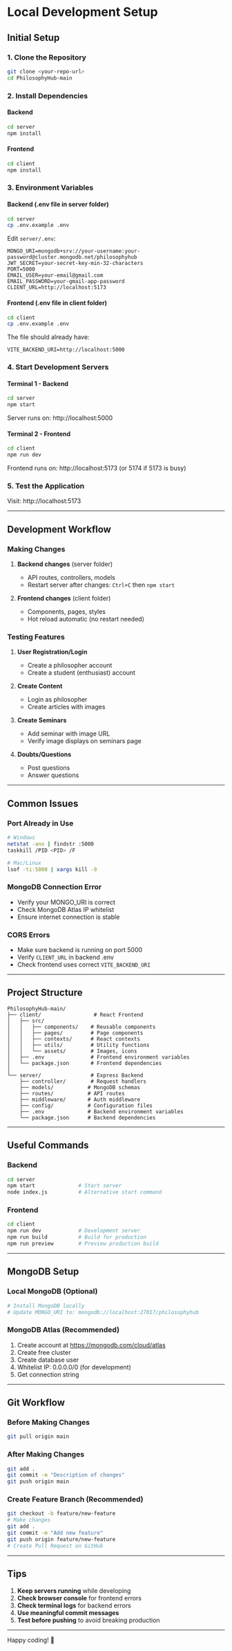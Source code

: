 # Local Development Setup

## Initial Setup

### 1. Clone the Repository

```bash
git clone <your-repo-url>
cd PhilosophyHub-main
```

### 2. Install Dependencies

#### Backend

```bash
cd server
npm install
```

#### Frontend

```bash
cd client
npm install
```

### 3. Environment Variables

#### Backend (.env file in server folder)

```bash
cd server
cp .env.example .env
```

Edit `server/.env`:

```
MONGO_URI=mongodb+srv://your-username:your-password@cluster.mongodb.net/philosophyhub
JWT_SECRET=your-secret-key-min-32-characters
PORT=5000
EMAIL_USER=your-email@gmail.com
EMAIL_PASSWORD=your-gmail-app-password
CLIENT_URL=http://localhost:5173
```

#### Frontend (.env file in client folder)

```bash
cd client
cp .env.example .env
```

The file should already have:

```
VITE_BACKEND_URI=http://localhost:5000
```

### 4. Start Development Servers

#### Terminal 1 - Backend

```bash
cd server
npm start
```

Server runs on: http://localhost:5000

#### Terminal 2 - Frontend

```bash
cd client
npm run dev
```

Frontend runs on: http://localhost:5173 (or 5174 if 5173 is busy)

### 5. Test the Application

Visit: http://localhost:5173

---

## Development Workflow

### Making Changes

1. **Backend changes** (server folder)

   - API routes, controllers, models
   - Restart server after changes: `Ctrl+C` then `npm start`

2. **Frontend changes** (client folder)
   - Components, pages, styles
   - Hot reload automatic (no restart needed)

### Testing Features

1. **User Registration/Login**

   - Create a philosopher account
   - Create a student (enthusiast) account

2. **Create Content**

   - Login as philosopher
   - Create articles with images

3. **Create Seminars**

   - Add seminar with image URL
   - Verify image displays on seminars page

4. **Doubts/Questions**
   - Post questions
   - Answer questions

---

## Common Issues

### Port Already in Use

```bash
# Windows
netstat -ano | findstr :5000
taskkill /PID <PID> /F

# Mac/Linux
lsof -ti:5000 | xargs kill -9
```

### MongoDB Connection Error

- Verify your MONGO_URI is correct
- Check MongoDB Atlas IP whitelist
- Ensure internet connection is stable

### CORS Errors

- Make sure backend is running on port 5000
- Verify `CLIENT_URL` in backend .env
- Check frontend uses correct `VITE_BACKEND_URI`

---

## Project Structure

```
PhilosophyHub-main/
├── client/                 # React Frontend
│   ├── src/
│   │   ├── components/    # Reusable components
│   │   ├── pages/         # Page components
│   │   ├── contexts/      # React contexts
│   │   ├── utils/         # Utility functions
│   │   └── assets/        # Images, icons
│   ├── .env               # Frontend environment variables
│   └── package.json       # Frontend dependencies
│
└── server/                # Express Backend
    ├── controller/        # Request handlers
    ├── models/           # MongoDB schemas
    ├── routes/           # API routes
    ├── middleware/       # Auth middleware
    ├── config/           # Configuration files
    ├── .env              # Backend environment variables
    └── package.json      # Backend dependencies
```

---

## Useful Commands

### Backend

```bash
cd server
npm start              # Start server
node index.js          # Alternative start command
```

### Frontend

```bash
cd client
npm run dev            # Development server
npm run build          # Build for production
npm run preview        # Preview production build
```

---

## MongoDB Setup

### Local MongoDB (Optional)

```bash
# Install MongoDB locally
# Update MONGO_URI to: mongodb://localhost:27017/philosophyhub
```

### MongoDB Atlas (Recommended)

1. Create account at https://mongodb.com/cloud/atlas
2. Create free cluster
3. Create database user
4. Whitelist IP: 0.0.0.0/0 (for development)
5. Get connection string

---

## Git Workflow

### Before Making Changes

```bash
git pull origin main
```

### After Making Changes

```bash
git add .
git commit -m "Description of changes"
git push origin main
```

### Create Feature Branch (Recommended)

```bash
git checkout -b feature/new-feature
# Make changes
git add .
git commit -m "Add new feature"
git push origin feature/new-feature
# Create Pull Request on GitHub
```

---

## Tips

1. **Keep servers running** while developing
2. **Check browser console** for frontend errors
3. **Check terminal logs** for backend errors
4. **Use meaningful commit messages**
5. **Test before pushing** to avoid breaking production

---

Happy coding! 🎉

